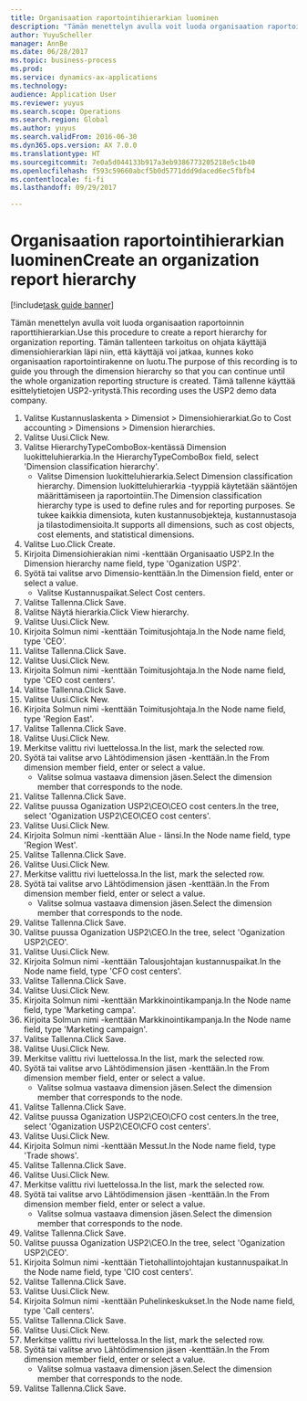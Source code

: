 ```yaml
--- 
title: Organisaation raportointihierarkian luominen
description: "Tämän menettelyn avulla voit luoda organisaation raportoinnin raporttihierarkian."
author: YuyuScheller
manager: AnnBe
ms.date: 06/28/2017
ms.topic: business-process
ms.prod: 
ms.service: dynamics-ax-applications
ms.technology: 
audience: Application User
ms.reviewer: yuyus
ms.search.scope: Operations
ms.search.region: Global
ms.author: yuyus
ms.search.validFrom: 2016-06-30
ms.dyn365.ops.version: AX 7.0.0
ms.translationtype: HT
ms.sourcegitcommit: 7e0a5d044133b917a3eb9386773205218e5c1b40
ms.openlocfilehash: f593c59660abcf5b0d5771ddd9daced6ec5fbfb4
ms.contentlocale: fi-fi
ms.lasthandoff: 09/29/2017

---
```

# <a name="create-an-organization-report-hierarchy"></a><span data-ttu-id="af02c-103">Organisaation raportointihierarkian luominen</span><span class="sxs-lookup"><span data-stu-id="af02c-103">Create an organization report hierarchy</span></span>

[!include[task guide banner](../../includes/task-guide-banner.md)]

<span data-ttu-id="af02c-104">Tämän menettelyn avulla voit luoda organisaation raportoinnin raporttihierarkian.</span><span class="sxs-lookup"><span data-stu-id="af02c-104">Use this procedure to create a report hierarchy for organization reporting.</span></span> <span data-ttu-id="af02c-105">Tämän tallenteen tarkoitus on ohjata käyttäjä dimensiohierarkian läpi niin, että käyttäjä voi jatkaa, kunnes koko organisaation raportointirakenne on luotu.</span><span class="sxs-lookup"><span data-stu-id="af02c-105">The purpose of this recording is to guide you through the dimension hierarchy so that you can continue until the whole organization reporting structure is created.</span></span> <span data-ttu-id="af02c-106">Tämä tallenne käyttää esittelytietojen USP2-yritystä.</span><span class="sxs-lookup"><span data-stu-id="af02c-106">This recording uses the USP2 demo data company.</span></span>

1. <span data-ttu-id="af02c-107">Valitse Kustannuslaskenta > Dimensiot > Dimensiohierarkiat.</span><span class="sxs-lookup"><span data-stu-id="af02c-107">Go to Cost accounting > Dimensions > Dimension hierarchies.</span></span>
2. <span data-ttu-id="af02c-108">Valitse Uusi.</span><span class="sxs-lookup"><span data-stu-id="af02c-108">Click New.</span></span>
3. <span data-ttu-id="af02c-109">Valitse HierarchyTypeComboBox-kentässä Dimension luokitteluhierarkia.</span><span class="sxs-lookup"><span data-stu-id="af02c-109">In the HierarchyTypeComboBox field, select 'Dimension classification hierarchy'.</span></span>
    * <span data-ttu-id="af02c-110">Valitse Dimension luokitteluhierarkia.</span><span class="sxs-lookup"><span data-stu-id="af02c-110">Select Dimension classification hierarchy.</span></span> <span data-ttu-id="af02c-111">Dimension luokitteluhierarkia -tyyppiä käytetään sääntöjen määrittämiseen ja raportointiin.</span><span class="sxs-lookup"><span data-stu-id="af02c-111">The Dimension classification hierarchy type is used to define rules and for reporting purposes.</span></span> <span data-ttu-id="af02c-112">Se tukee kaikkia dimensiota, kuten kustannusobjekteja, kustannustasoja ja tilastodimensioita.</span><span class="sxs-lookup"><span data-stu-id="af02c-112">It supports all dimensions, such as cost objects, cost elements, and statistical dimensions.</span></span>  
4. <span data-ttu-id="af02c-113">Valitse Luo.</span><span class="sxs-lookup"><span data-stu-id="af02c-113">Click Create.</span></span>
5. <span data-ttu-id="af02c-114">Kirjoita Dimensiohierakian nimi -kenttään Organisaatio USP2.</span><span class="sxs-lookup"><span data-stu-id="af02c-114">In the Dimension hierarchy name field, type 'Oganization USP2'.</span></span>
6. <span data-ttu-id="af02c-115">Syötä tai valitse arvo Dimensio-kenttään.</span><span class="sxs-lookup"><span data-stu-id="af02c-115">In the Dimension field, enter or select a value.</span></span>
    * <span data-ttu-id="af02c-116">Valitse Kustannuspaikat.</span><span class="sxs-lookup"><span data-stu-id="af02c-116">Select Cost centers.</span></span>  
7. <span data-ttu-id="af02c-117">Valitse Tallenna.</span><span class="sxs-lookup"><span data-stu-id="af02c-117">Click Save.</span></span>
8. <span data-ttu-id="af02c-118">Valitse Näytä hierarkia.</span><span class="sxs-lookup"><span data-stu-id="af02c-118">Click View hierarchy.</span></span>
9. <span data-ttu-id="af02c-119">Valitse Uusi.</span><span class="sxs-lookup"><span data-stu-id="af02c-119">Click New.</span></span>
10. <span data-ttu-id="af02c-120">Kirjoita Solmun nimi -kenttään Toimitusjohtaja.</span><span class="sxs-lookup"><span data-stu-id="af02c-120">In the Node name field, type 'CEO'.</span></span>
11. <span data-ttu-id="af02c-121">Valitse Tallenna.</span><span class="sxs-lookup"><span data-stu-id="af02c-121">Click Save.</span></span>
12. <span data-ttu-id="af02c-122">Valitse Uusi.</span><span class="sxs-lookup"><span data-stu-id="af02c-122">Click New.</span></span>
13. <span data-ttu-id="af02c-123">Kirjoita Solmun nimi -kenttään Toimitusjohtaja.</span><span class="sxs-lookup"><span data-stu-id="af02c-123">In the Node name field, type 'CEO cost centers'.</span></span>
14. <span data-ttu-id="af02c-124">Valitse Tallenna.</span><span class="sxs-lookup"><span data-stu-id="af02c-124">Click Save.</span></span>
15. <span data-ttu-id="af02c-125">Valitse Uusi.</span><span class="sxs-lookup"><span data-stu-id="af02c-125">Click New.</span></span>
16. <span data-ttu-id="af02c-126">Kirjoita Solmun nimi -kenttään Toimitusjohtaja.</span><span class="sxs-lookup"><span data-stu-id="af02c-126">In the Node name field, type 'Region East'.</span></span>
17. <span data-ttu-id="af02c-127">Valitse Tallenna.</span><span class="sxs-lookup"><span data-stu-id="af02c-127">Click Save.</span></span>
18. <span data-ttu-id="af02c-128">Valitse Uusi.</span><span class="sxs-lookup"><span data-stu-id="af02c-128">Click New.</span></span>
19. <span data-ttu-id="af02c-129">Merkitse valittu rivi luettelossa.</span><span class="sxs-lookup"><span data-stu-id="af02c-129">In the list, mark the selected row.</span></span>
20. <span data-ttu-id="af02c-130">Syötä tai valitse arvo Lähtödimension jäsen -kenttään.</span><span class="sxs-lookup"><span data-stu-id="af02c-130">In the From dimension member field, enter or select a value.</span></span>
    * <span data-ttu-id="af02c-131">Valitse solmua vastaava dimension jäsen.</span><span class="sxs-lookup"><span data-stu-id="af02c-131">Select the dimension member that corresponds to the node.</span></span>  
21. <span data-ttu-id="af02c-132">Valitse Tallenna.</span><span class="sxs-lookup"><span data-stu-id="af02c-132">Click Save.</span></span>
22. <span data-ttu-id="af02c-133">Valitse puussa Oganization USP2\CEO\CEO cost centers.</span><span class="sxs-lookup"><span data-stu-id="af02c-133">In the tree, select 'Oganization USP2\CEO\CEO cost centers'.</span></span>
23. <span data-ttu-id="af02c-134">Valitse Uusi.</span><span class="sxs-lookup"><span data-stu-id="af02c-134">Click New.</span></span>
24. <span data-ttu-id="af02c-135">Kirjoita Solmun nimi -kenttään Alue - länsi.</span><span class="sxs-lookup"><span data-stu-id="af02c-135">In the Node name field, type 'Region West'.</span></span>
25. <span data-ttu-id="af02c-136">Valitse Tallenna.</span><span class="sxs-lookup"><span data-stu-id="af02c-136">Click Save.</span></span>
26. <span data-ttu-id="af02c-137">Valitse Uusi.</span><span class="sxs-lookup"><span data-stu-id="af02c-137">Click New.</span></span>
27. <span data-ttu-id="af02c-138">Merkitse valittu rivi luettelossa.</span><span class="sxs-lookup"><span data-stu-id="af02c-138">In the list, mark the selected row.</span></span>
28. <span data-ttu-id="af02c-139">Syötä tai valitse arvo Lähtödimension jäsen -kenttään.</span><span class="sxs-lookup"><span data-stu-id="af02c-139">In the From dimension member field, enter or select a value.</span></span>
    * <span data-ttu-id="af02c-140">Valitse solmua vastaava dimension jäsen.</span><span class="sxs-lookup"><span data-stu-id="af02c-140">Select the dimension member that corresponds to the node.</span></span>  
29. <span data-ttu-id="af02c-141">Valitse Tallenna.</span><span class="sxs-lookup"><span data-stu-id="af02c-141">Click Save.</span></span>
30. <span data-ttu-id="af02c-142">Valitse puussa Oganization USP2\CEO.</span><span class="sxs-lookup"><span data-stu-id="af02c-142">In the tree, select 'Oganization USP2\CEO'.</span></span>
31. <span data-ttu-id="af02c-143">Valitse Uusi.</span><span class="sxs-lookup"><span data-stu-id="af02c-143">Click New.</span></span>
32. <span data-ttu-id="af02c-144">Kirjoita Solmun nimi -kenttään Talousjohtajan kustannuspaikat.</span><span class="sxs-lookup"><span data-stu-id="af02c-144">In the Node name field, type 'CFO cost centers'.</span></span>
33. <span data-ttu-id="af02c-145">Valitse Tallenna.</span><span class="sxs-lookup"><span data-stu-id="af02c-145">Click Save.</span></span>
34. <span data-ttu-id="af02c-146">Valitse Uusi.</span><span class="sxs-lookup"><span data-stu-id="af02c-146">Click New.</span></span>
35. <span data-ttu-id="af02c-147">Kirjoita Solmun nimi -kenttään Markkinointikampanja.</span><span class="sxs-lookup"><span data-stu-id="af02c-147">In the Node name field, type 'Marketing campa'.</span></span>
36. <span data-ttu-id="af02c-148">Kirjoita Solmun nimi -kenttään Markkinointikampanja.</span><span class="sxs-lookup"><span data-stu-id="af02c-148">In the Node name field, type 'Marketing campaign'.</span></span>
37. <span data-ttu-id="af02c-149">Valitse Tallenna.</span><span class="sxs-lookup"><span data-stu-id="af02c-149">Click Save.</span></span>
38. <span data-ttu-id="af02c-150">Valitse Uusi.</span><span class="sxs-lookup"><span data-stu-id="af02c-150">Click New.</span></span>
39. <span data-ttu-id="af02c-151">Merkitse valittu rivi luettelossa.</span><span class="sxs-lookup"><span data-stu-id="af02c-151">In the list, mark the selected row.</span></span>
40. <span data-ttu-id="af02c-152">Syötä tai valitse arvo Lähtödimension jäsen -kenttään.</span><span class="sxs-lookup"><span data-stu-id="af02c-152">In the From dimension member field, enter or select a value.</span></span>
    * <span data-ttu-id="af02c-153">Valitse solmua vastaava dimension jäsen.</span><span class="sxs-lookup"><span data-stu-id="af02c-153">Select the dimension member that corresponds to the node.</span></span>  
41. <span data-ttu-id="af02c-154">Valitse Tallenna.</span><span class="sxs-lookup"><span data-stu-id="af02c-154">Click Save.</span></span>
42. <span data-ttu-id="af02c-155">Valitse puussa Oganization USP2\CEO\CFO cost centers.</span><span class="sxs-lookup"><span data-stu-id="af02c-155">In the tree, select 'Oganization USP2\CEO\CFO cost centers'.</span></span>
43. <span data-ttu-id="af02c-156">Valitse Uusi.</span><span class="sxs-lookup"><span data-stu-id="af02c-156">Click New.</span></span>
44. <span data-ttu-id="af02c-157">Kirjoita Solmun nimi -kenttään Messut.</span><span class="sxs-lookup"><span data-stu-id="af02c-157">In the Node name field, type 'Trade shows'.</span></span>
45. <span data-ttu-id="af02c-158">Valitse Tallenna.</span><span class="sxs-lookup"><span data-stu-id="af02c-158">Click Save.</span></span>
46. <span data-ttu-id="af02c-159">Valitse Uusi.</span><span class="sxs-lookup"><span data-stu-id="af02c-159">Click New.</span></span>
47. <span data-ttu-id="af02c-160">Merkitse valittu rivi luettelossa.</span><span class="sxs-lookup"><span data-stu-id="af02c-160">In the list, mark the selected row.</span></span>
48. <span data-ttu-id="af02c-161">Syötä tai valitse arvo Lähtödimension jäsen -kenttään.</span><span class="sxs-lookup"><span data-stu-id="af02c-161">In the From dimension member field, enter or select a value.</span></span>
    * <span data-ttu-id="af02c-162">Valitse solmua vastaava dimension jäsen.</span><span class="sxs-lookup"><span data-stu-id="af02c-162">Select the dimension member that corresponds to the node.</span></span>  
49. <span data-ttu-id="af02c-163">Valitse Tallenna.</span><span class="sxs-lookup"><span data-stu-id="af02c-163">Click Save.</span></span>
50. <span data-ttu-id="af02c-164">Valitse puussa Oganization USP2\CEO.</span><span class="sxs-lookup"><span data-stu-id="af02c-164">In the tree, select 'Oganization USP2\CEO'.</span></span>
51. <span data-ttu-id="af02c-165">Kirjoita Solmun nimi -kenttään Tietohallintojohtajan kustannuspaikat.</span><span class="sxs-lookup"><span data-stu-id="af02c-165">In the Node name field, type 'CIO cost centers'.</span></span>
52. <span data-ttu-id="af02c-166">Valitse Tallenna.</span><span class="sxs-lookup"><span data-stu-id="af02c-166">Click Save.</span></span>
53. <span data-ttu-id="af02c-167">Valitse Uusi.</span><span class="sxs-lookup"><span data-stu-id="af02c-167">Click New.</span></span>
54. <span data-ttu-id="af02c-168">Kirjoita Solmun nimi -kenttään Puhelinkeskukset.</span><span class="sxs-lookup"><span data-stu-id="af02c-168">In the Node name field, type 'Call centers'.</span></span>
55. <span data-ttu-id="af02c-169">Valitse Tallenna.</span><span class="sxs-lookup"><span data-stu-id="af02c-169">Click Save.</span></span>
56. <span data-ttu-id="af02c-170">Valitse Uusi.</span><span class="sxs-lookup"><span data-stu-id="af02c-170">Click New.</span></span>
57. <span data-ttu-id="af02c-171">Merkitse valittu rivi luettelossa.</span><span class="sxs-lookup"><span data-stu-id="af02c-171">In the list, mark the selected row.</span></span>
58. <span data-ttu-id="af02c-172">Syötä tai valitse arvo Lähtödimension jäsen -kenttään.</span><span class="sxs-lookup"><span data-stu-id="af02c-172">In the From dimension member field, enter or select a value.</span></span>
    * <span data-ttu-id="af02c-173">Valitse solmua vastaava dimension jäsen.</span><span class="sxs-lookup"><span data-stu-id="af02c-173">Select the dimension member that corresponds to the node.</span></span>  
59. <span data-ttu-id="af02c-174">Valitse Tallenna.</span><span class="sxs-lookup"><span data-stu-id="af02c-174">Click Save.</span></span>


